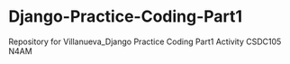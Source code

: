 # Django-Practice-Coding-Part1
Repository for Villanueva_Django Practice Coding Part1 Activity CSDC105 N4AM
